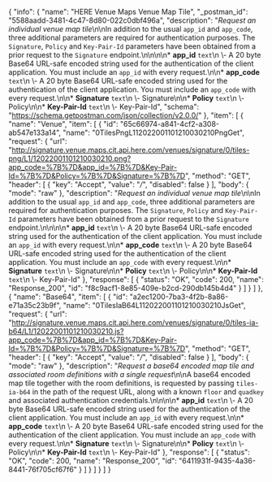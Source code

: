 {
  "info": {
    "name": "HERE Venue Maps Venue Map Tile",
    "_postman_id": "5588aadd-3481-4c47-8d80-022c0dbf496a",
    "description": "*Request an individual venue map tile*\n\nIn addition to the usual `app_id` and `app_code`, three additional parameters are required for authentication purposes. The `Signature`, `Policy` and `Key-Pair-Id` parameters have been obtained from a prior request to the `Signature` endpoint.\n\n\n\n* **app_id**  `text`\n \\- A 20 byte Base64 URL-safe encoded string used for the authentication of the client application.    You must include an `app_id` with every request.\n\n* **app_code**  `text`\n \\- A 20 byte Base64 URL-safe encoded string used for the authentication of the client application.    You must include an `app_code` with every request.\n\n* **Signature**  `text`\n \\- Signature\n\n* **Policy**  `text`\n \\- Policy\n\n* **Key-Pair-Id**  `text`\n \\- Key-Pair-Id",
    "schema": "https://schema.getpostman.com/json/collection/v2.0.0/"
  },
  "item": [
    {
      "name": "Venue",
      "item": [
        {
          "id": "65c66974-a841-4cf2-a308-ab547e133a14",
          "name": "0TilesPngL112022001101210030210PngGet",
          "request": {
            "url": "http://signature.venue.maps.cit.api.here.com/venues/signature/0/tiles-png/L1/12022001101210030210.png?app_code=%7B%7D&app_id=%7B%7D&Key-Pair-Id=%7B%7D&Policy=%7B%7D&Signature=%7B%7D",
            "method": "GET",
            "header": [
              {
                "key": "Accept",
                "value": "*/*",
                "disabled": false
              }
            ],
            "body": {
              "mode": "raw"
            },
            "description": "*Request an individual venue map tile*\n\nIn addition to the usual `app_id` and `app_code`, three additional parameters are required for authentication purposes. The `Signature`, `Policy` and `Key-Pair-Id` parameters have been obtained from a prior request to the `Signature` endpoint.\n\n\n\n* **app_id**  `text`\n \\- A 20 byte Base64 URL-safe encoded string used for the authentication of the client application.    You must include an `app_id` with every request.\n\n* **app_code**  `text`\n \\- A 20 byte Base64 URL-safe encoded string used for the authentication of the client application.    You must include an `app_code` with every request.\n\n* **Signature**  `text`\n \\- Signature\n\n* **Policy**  `text`\n \\- Policy\n\n* **Key-Pair-Id**  `text`\n \\- Key-Pair-Id"
          },
          "response": [
            {
              "status": "OK",
              "code": 200,
              "name": "Response_200",
              "id": "f8c9acf1-8e85-409e-b2cd-290db145b4d4"
            }
          ]
        }
      ]
    },
    {
      "name": "Base64",
      "item": [
        {
          "id": "a2ec1200-7ba3-4f2b-8a86-e71a35c23b9f",
          "name": "0TilesIaB64L112022001101210030210JsGet",
          "request": {
            "url": "http://signature.venue.maps.cit.api.here.com/venues/signature/0/tiles-ia-b64/L1/12022001101210030210.js?app_code=%7B%7D&app_id=%7B%7D&Key-Pair-Id=%7B%7D&Policy=%7B%7D&Signature=%7B%7D",
            "method": "GET",
            "header": [
              {
                "key": "Accept",
                "value": "*/*",
                "disabled": false
              }
            ],
            "body": {
              "mode": "raw"
            },
            "description": "*Request a base64 encoded map tile and associated room definitions with a single request*\n\nA base64 encoded map tile together with the room definitions, is requested by passing `tiles-ia-b64` in the path of the request URL, along with a known `floor` and `quadkey` and associated authentication credentials.\n\n\n\n* **app_id**  `text`\n \\- A 20 byte Base64 URL-safe encoded string used for the authentication of the client application.    You must include an `app_id` with every request.\n\n* **app_code**  `text`\n \\- A 20 byte Base64 URL-safe encoded string used for the authentication of the client application.    You must include an `app_code` with every request.\n\n* **Signature**  `text`\n \\- Signature\n\n* **Policy**  `text`\n \\- Policy\n\n* **Key-Pair-Id**  `text`\n \\- Key-Pair-Id"
          },
          "response": [
            {
              "status": "OK",
              "code": 200,
              "name": "Response_200",
              "id": "6411931f-9435-4a36-8441-76f705cf67f6"
            }
          ]
        }
      ]
    }
  ]
}